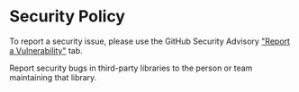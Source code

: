 # Security Policy

To report a security issue, please use the GitHub Security Advisory ["Report a Vulnerability"](https://github.com/PHP-CS-Fixer/diff/security/advisories/new) tab.

Report security bugs in third-party libraries to the person or team maintaining that library.
